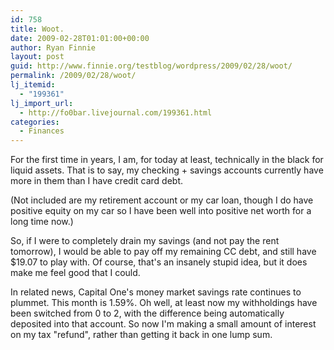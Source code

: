 ```yaml
---
id: 758
title: Woot.
date: 2009-02-28T01:01:00+00:00
author: Ryan Finnie
layout: post
guid: http://www.finnie.org/testblog/wordpress/2009/02/28/woot/
permalink: /2009/02/28/woot/
lj_itemid:
  - "199361"
lj_import_url:
  - http://fo0bar.livejournal.com/199361.html
categories:
  - Finances
---
```

For the first time in years, I am, for today at least, technically in the black for liquid assets. That is to say, my checking + savings accounts currently have more in them than I have credit card debt.

(Not included are my retirement account or my car loan, though I do have positive equity on my car so I have been well into positive net worth for a long time now.)

So, if I were to completely drain my savings (and not pay the rent tomorrow), I would be able to pay off my remaining CC debt, and still have $19.07 to play with. Of course, that's an insanely stupid idea, but it does make me feel good that I could.

In related news, Capital One's money market savings rate continues to plummet. This month is 1.59%. Oh well, at least now my withholdings have been switched from 0 to 2, with the difference being automatically deposited into that account. So now I'm making a small amount of interest on my tax "refund", rather than getting it back in one lump sum.